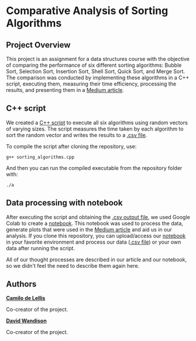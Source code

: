 # Comparative Analysis of Sorting Algorithms

## Project Overview

This project is an assignment for a data structures course with the objective of comparing the performance of six different sorting algorithms: Bubble Sort, Selection Sort, Insertion Sort, Shell Sort, Quick Sort, and Merge Sort. The comparison was conducted by implementing these algorithms in a C++ script, executing them, measuring their time efficiency, processing the results, and presenting them in a [Medium article](https://medium.com/@delellis021/8f8df746bd9f).

## C++ script

We created a [C++ script](https://github.com/delellisc/sorting_algorithms/blob/main/sorting_algorithms.cpp) to execute all six algorithms using random vectors of varying sizes. The script measures the time taken by each algorithm to sort the random vector and writes the results to a [.csv file](https://github.com/delellisc/sorting_algorithms/blob/main/data.csv).

To compile the script after cloning the repository, use:

```g++ sorting_algorithms.cpp```

And then you can run the compiled executable from the repository folder with:

```./a```

## Data processing with notebook

After executing the script and obtaining the [.csv output file](https://github.com/delellisc/sorting_algorithms/blob/main/data.csv), we used Google Colab to create a [notebook](https://github.com/delellisc/sorting_algorithms/blob/main/notebook/sorting_algorithms.ipynb). This notebook was used to process the data, generate plots that were used in the [Medium article](https://medium.com/@delellis021/8f8df746bd9f) and aid us in our analysis. If you clone this repository, you can upload/access our [notebook](https://github.com/delellisc/sorting_algorithms/blob/main/notebook/sorting_algorithms.ipynb) in your favorite environment and process our data ([.csv file](https://github.com/delellisc/sorting_algorithms/blob/main/data.csv)) or your own data after running the script.

All of our thought processes are described in our article and our notebook, so we didn't feel the need to describe them again here.

## Authors

[**Camilo de Lellis**](https://github.com/delellisc)

Co-creator of the project.

[**David Wandison**](https://github.com/debiddos)

Co-creator of the project.
